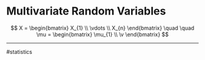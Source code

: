 # Multivariate Random Variables
$$
X =
\begin{bmatrix}
X_{1} \\ \vdots \\ X_{n}
\end{bmatrix}
\quad \quad
\mu =
\begin{bmatrix}
\mu_{1} \\ \v
\end{bmatrix}
$$




---
#statistics